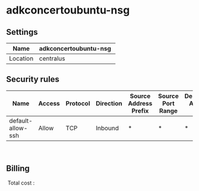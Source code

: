 # adkconcertoubuntu-nsg

## Settings


| Name | adkconcertoubuntu-nsg  |
| --- | --- |
| Location | centralus  |



## Security rules


| Name | Access | Protocol | Direction | Source Address Prefix | Source Port Range | Destination Address Prefix | Destination Port Range |
| --- | --- | --- | --- | --- | --- | --- | --- |
| default-allow-ssh  | Allow  | TCP  | Inbound  | *  | *  | *  | 22  |
 




## Billing
 Total cost : 
